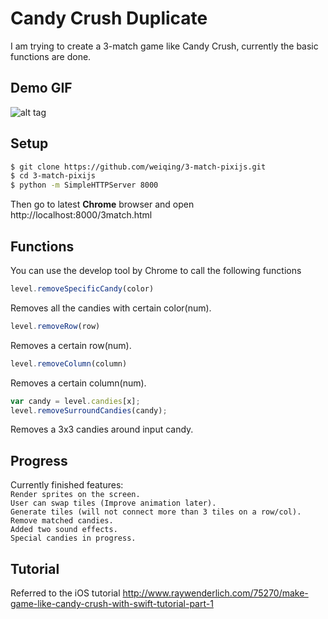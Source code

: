 <h1>Candy Crush Duplicate</h1>
I am trying to create a 3-match game like Candy Crush, currently the basic functions are done.

Demo GIF
--------
![alt tag](https://github.com/weiqing/3-match-pixijs/blob/master/3-match.gif)

Setup
-----
```bash
$ git clone https://github.com/weiqing/3-match-pixijs.git
$ cd 3-match-pixijs
$ python -m SimpleHTTPServer 8000
```

Then go to latest <b>Chrome</b> browser and open <a>http://localhost:8000/3match.html</a>

Functions
---------
You can use the develop tool by Chrome to call the following functions
```javascript
level.removeSpecificCandy(color)
```
Removes all the candies with certain color(num).

```javascript
level.removeRow(row)
```
Removes a certain row(num).

```javascript
level.removeColumn(column)
```
Removes a certain column(num).

```javascript
var candy = level.candies[x];
level.removeSurroundCandies(candy);
```
Removes a 3x3 candies around input candy.

Progress
--------
Currently finished features:<br/>
`Render sprites on the screen.`<br/>
`User can swap tiles (Improve animation later).`<br/>
`Generate tiles (will not connect more than 3 tiles on a row/col).`<br/>
`Remove matched candies.`<br/>
`Added two sound effects.`<br/>
`Special candies in progress.`<br/>


Tutorial
--------
Referred to the iOS tutorial 
<a>http://www.raywenderlich.com/75270/make-game-like-candy-crush-with-swift-tutorial-part-1</a>



